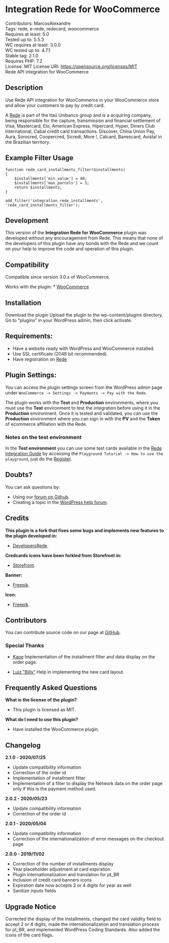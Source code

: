 # Integration Rede for WooCommerce

Contributors: MarcosAlexandre  
Tags: rede, e-rede, redecard, woocommerce  
Requires at least: 5.0  
Tested up to: 5.5.3  
WC requires at least: 3.0.0  
WC tested up to: 4.7.1  
Stable tag: 2.1.0  
Requires PHP: 7.2  
License: MIT License URI: https://opensource.org/licenses/MIT  
Rede API integration for WooCommerce  

## Description

Use Rede API integration for WooCommerce in your WooCommerce store and allow your customers to pay by credit card.

A [Rede](https://www.userede.com.br/) is part of the Itaú Unibanco group and is a acquiring company, being responsible for the capture, transmission and financial settlement of Visa, Mastercard, Elo, American Express, Hipercard, Hyper, Diners Club International, Cabal credit card transactions. Discover, China Union Pay, Aura, Sorocred, Coopercred, Sicredi, More !, Calcard, Banescard, Avista! in the Brazilian territory.

## Example Filter Usage

```
function rede_card_installments_filter($installments)
{
    $installments['min_value'] = 40;
    $installments['max_parcels'] = 3;
    return $installments;
}

add_filter('integration_rede_installments', 'rede_card_installments_filter');

```

## Development

This version of the **Integration Rede for WooCommerce** plugin was developed without any encouragement from Rede. This means that none of the developers of this plugin have any bonds with the Rede and we count on your help to improve the code and operation of this plugin.

## Compatibility

Compatible since version 3.0.x of WooCommerce.

Works with the plugin: \* [WooCommerce](https://wordpress.org/plugins/woocommerce/)

## Installation

Download the plugin Upload the plugin to the wp-content/plugins directory, Go to “plugins” in your WordPress admin, then click activate.

## Requirements:

-   Have a website ready with WordPress and WooCommerce installed.
-   Use SSL certificate (2048 bit recommended).
-   Have registration on [Rede](https://www.userede.com.br/new/e-rede#telefone)

## Plugin Settings:

You can access the plugin settings screen from the WordPress admin page under `WooCommerce -> Settings -> Payments -> Pay with the Rede`.

The plugin works with the **Test** and **Production** environments, where you must use the **Test** environment to test the integration before using it in the **Production** environment. Once it is tested and validated, you can use the **Production** environment where you can sign in with the **PV** and the **Token** of ecommerce affiliation with the Rede.

### Notes on the test environment

In the **Test environment** you can use some test cards available in the [Rede Integration Guide](https://www.userede.com.br/desenvolvedores/pt/produto/e-Rede#tutorial) by accessing the `Playground Tutorial -> How to use the playground`, just do the [Register](https://www.userede.com.br/desenvolvedores/pt/cadastro).

## Doubts?

You can ask questions by:

-   Using our [forum on Github](https://github.com/marcos-alexandre82/integration-rede-for-woocommerce/issues).
-   Creating a topic in the [WordPress help forum](https://wordpress.org/support/plugin/integration-rede-for-woocommerce).

## Credits

**This plugin is a fork that fixes some bugs and implements new features to the plugin developed in:**

-   [DevelopersRede](https://github.com/DevelopersRede/woocommerce).

**Credcards icons have been forkled from Storefront in:**

-   [Storefront](https://github.com/woocommerce/storefront/tree/master/assets/images/credit-cards).

**Banner:**

-   [Freepik](https://br.freepik.com/vetores-gratis/conjunto-de-banner-de-pagamento_4378405.htm#page=3&query=cartao+de+credito+banner&position=33).

**Icon:**

-   [Freepik](https://br.freepik.com/vetores-gratis/icones-economia_794700.htm#page=1&query=cartao%20de%20credito&position=20).

## Contributors

You can contribute source code on our page at [GitHub](https://github.com/marcos-alexandre82/integration-rede-for-woocommerce/issues).

### Special Thanks

* [Kaoe](https://github.com/kaoecoito/) Implementation of the installment filter and data display on the order page.

* [Luiz "Bills"](https://github.com/luizbills/) Help in implementing the new card layout.

## Frequently Asked Questions

**What is the license of the plugin?**

-   This plugin is licensed as MIT.

**What do I need to use this plugin?**

-   Have installed the WooCommerce plugin.

## Changelog

**2.1.0 - 2020/07/25**

-   Update compatibility information
-   Correction of the order id
-   Implementation of installment filter
-   Implementation of a filter to display the Network data on the order page only if this is the payment method used.

**2.0.2 - 2020/05/23**

-   Update compatibility information
-   Correction of the order id

**2.0.1 - 2020/05/04**

-   Update compatibility information
-   Correction of the internationalization of error messages on the checkout page

**2.0.0 - 2019/11/02**

-   Correction of the number of installments display
-   Year placeholder adjustment at card expiration
-   Plugin internationalization and translation for pt\_BR
-   Inclusion of credit card banners icons
-   Expiration date now accepts 2 or 4 digits for year as well
-   Sanitize inputs fields

## Upgrade Notice

Corrected the display of the installments, changed the card validity field to accept 2 or 4 digits, made the internationalization and translation process for pt\_BR, and implemented WordPress Coding Standards. Also added the icons of the card flags.
